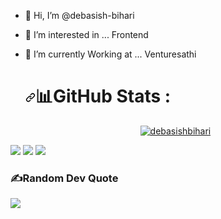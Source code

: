 - 👋 Hi, I’m @debasish-bihari
- 👀 I’m interested in ... Frontend
- 🌱 I’m currently Working at ... Venturesathi

   <h1 dir="auto"><a id="user-content-github-stats-" class="anchor" aria-hidden="true" href="#github-stats-"><svg class="octicon octicon-link" viewBox="0 0 16 16" version="1.1" width="16" height="16" aria-hidden="true"><path fill-rule="evenodd" d="M7.775 3.275a.75.75 0 001.06 1.06l1.25-1.25a2 2 0 112.83 2.83l-2.5 2.5a2 2 0 01-2.83 0 .75.75 0 00-1.06 1.06 3.5 3.5 0 004.95 0l2.5-2.5a3.5 3.5 0 00-4.95-4.95l-1.25 1.25zm-4.69 9.64a2 2 0 010-2.83l2.5-2.5a2 2 0 012.83 0 .75.75 0 001.06-1.06 3.5 3.5 0 00-4.95 0l-2.5 2.5a3.5 3.5 0 004.95 4.95l1.25-1.25a.75.75 0 00-1.06-1.06l-1.25 1.25a2 2 0 01-2.83 0z"></path></svg></a><g-emoji class="g-emoji" alias="bar_chart" fallback-src="https://github.githubassets.com/images/icons/emoji/unicode/1f4ca.png">📊</g-emoji>GitHub Stats :</h1>
   
   <p align="center"> <a href="https://github.com/ryo-ma/github-profile-trophy"><img src="https://github-profile-trophy.vercel.app/?username=debasishbihari" alt="debasishbihari" /></a> </p>
  
 ![](https://github-readme-stats.vercel.app/api?username=debasish-bihari&theme=radical&hide_border=false&include_all_commits=false&count_private=false)
![](https://github-readme-streak-stats.herokuapp.com/?user=debasish-bihari&theme=radical&hide_border=false)
  ![](https://github-readme-stats.vercel.app/api/top-langs/?username=debasish-bihari&theme=radical&hide_border=false&include_all_commits=false&count_private=false&layout=compact)


  ### ✍️Random Dev Quote
![](https://quotes-github-readme.vercel.app/api?type=horizontal&theme=tokyonight)
